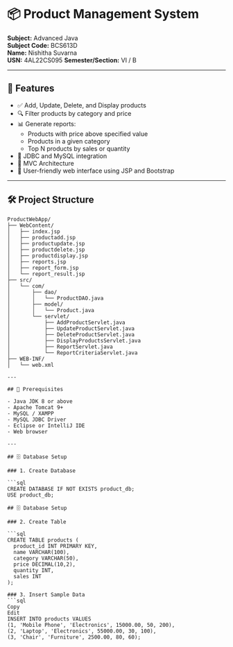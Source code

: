 # 📦 Product Management System

**Subject:** Advanced Java  
**Subject Code:** BCS613D  
**Name:** Nishitha Suvarna  
**USN:** 4AL22CS095 
**Semester/Section:** VI / B

---

## 🚀 Features

- ✅ Add, Update, Delete, and Display products  
- 🔍 Filter products by category and price  
- 📊 Generate reports:
  - Products with price above specified value
  - Products in a given category
  - Top N products by sales or quantity  
- 💾 JDBC and MySQL integration  
- 🧱 MVC Architecture  
- 🎨 User-friendly web interface using JSP and Bootstrap

---

## 🛠️ Project Structure

```plaintext
ProductWebApp/
├── WebContent/
│   ├── index.jsp
│   ├── productadd.jsp
│   ├── productupdate.jsp
│   ├── productdelete.jsp
│   ├── productdisplay.jsp
│   ├── reports.jsp
│   ├── report_form.jsp
│   └── report_result.jsp
├── src/
│   └── com/
│       ├── dao/
│       │   └── ProductDAO.java
│       ├── model/
│       │   └── Product.java
│       └── servlet/
│           ├── AddProductServlet.java
│           ├── UpdateProductServlet.java
│           ├── DeleteProductServlet.java
│           ├── DisplayProductsServlet.java
│           ├── ReportServlet.java
│           └── ReportCriteriaServlet.java
├── WEB-INF/
│   └── web.xml

---

## 🧰 Prerequisites

- Java JDK 8 or above  
- Apache Tomcat 9+  
- MySQL / XAMPP  
- MySQL JDBC Driver  
- Eclipse or IntelliJ IDE  
- Web browser  

---

## 🗄 Database Setup

### 1. Create Database

```sql
CREATE DATABASE IF NOT EXISTS product_db;
USE product_db;

## 🗄 Database Setup

### 2. Create Table

```sql
CREATE TABLE products (
  product_id INT PRIMARY KEY,
  name VARCHAR(100),
  category VARCHAR(50),
  price DECIMAL(10,2),
  quantity INT,
  sales INT
);

### 3. Insert Sample Data
```sql
Copy
Edit
INSERT INTO products VALUES 
(1, 'Mobile Phone', 'Electronics', 15000.00, 50, 200),
(2, 'Laptop', 'Electronics', 55000.00, 30, 100),
(3, 'Chair', 'Furniture', 2500.00, 80, 60);
